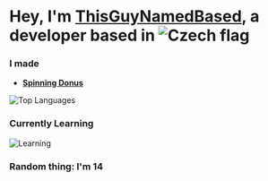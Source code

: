 # Hey, I'm [ThisGuyNamedBased](https://github.com/ThisGuyNamedBased), a developer based in ![Czech flag](https://cdn.discordapp.com/attachments/1332760560101494865/1348311004223766590/czech-flag-of-czech-republic-round-corners-png_1.png?ex=67cefff9&is=67cdae79&hm=6ef5aead2cb2775f3b9301579e12107d1de2a3f3e5ffccd1966ce17952aefee4&)

### **I made**

- [**Spinning Donus**](https://github.com/ThisGuyNamedBased/Spinning-Donus) 
‎ 
‎ 

![Top Languages](https://github-readme-stats.vercel.app/api/top-langs/?username=ThisGuyNamedBased&layout=compact&theme=radical)

###  **Currently Learning**

![Learning](https://img.shields.io/badge/Reverse%20Engineering-%23FF5722.svg?style=for-the-badge)


### Random thing: I'm 14

